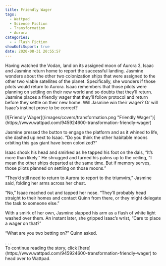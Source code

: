 ```yaml
---
title: Friendly Wager
tags:
  - Wattpad
  - Science Fiction
  - Transformation
  - Aurora
categories:
  - - Flash Fiction
showKofiSuport: true
date: 2020-08-31 20:55:57
---
```


Having watched the Vodan, land on its assigned moon of Aurora 3, Isaac and Jasmine return home to report the successful landing. Jasmine wonders about the other two colonization ships that were assigned to the other two viable satellites of the planet. Specifically, she wonders if those pilots would return to Aurora. Isaac remembers that those pilots were planning on settling on their new world and so doubts that they’ll return. Jasmine places a friendly wager that they’ll follow protocol and return before they settle on their new home.<!-- more --> Will Jasmine win their wager? Or will Isaac’s instinct prove to be correct?

<div class="center">[![Friendly Wager](/images/covers/transformation.png "Friendly Wager")](https://www.wattpad.com/945924600-transformation-friendly-wager)</div>

Jasmine pressed the button to engage the platform and as it whined to life, she dashed up next to Isaac. “Do you think the other habitable moons orbiting this gas giant have been colonized?”

Isaac shook his head and smirked as he tapped his foot on the dais, “It’s more than likely.” He shrugged and turned his palms up to the ceiling, “I mean the other ships departed at the same time. But if memory serves, those pilots planned on settling on those moons.”

“They’d still need to return to Aurora to report to the triumvirs,” Jasmine said, folding her arms across her chest.

“No,” Isaac reached out and tapped her nose. “They’ll probably head straight to their homes and contact Quinn from there, or they might delegate the task to someone else.”

With a smirk of her own, Jasmine slapped his arm as a flash of white light washed over them. An instant later, she gripped Isaac’s wrist, “Care to place a wager on that?”

“What are you two betting on?” Quinn asked.

<div class="center story-ellipses">
.
.
.
</div><div>To continue reading the story, click [here](https://www.wattpad.com/945924600-transformation-friendly-wager) to head over to Wattpad.</div>